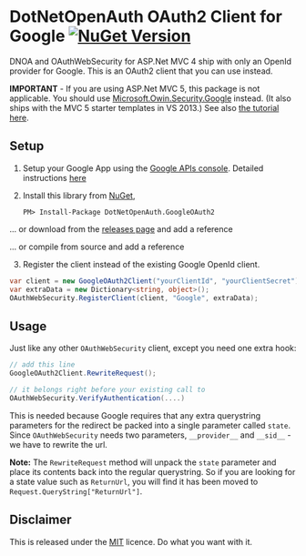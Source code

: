 DotNetOpenAuth OAuth2 Client for Google  [![NuGet Version](https://img.shields.io/nuget/v/DotNetOpenAuth.GoogleOAuth2.svg?style=flat)](https://www.nuget.org/packages/DotNetOpenAuth.GoogleOAuth2/) 
======================================

DNOA and OAuthWebSecurity for ASP.Net MVC 4 ship with only an OpenId provider for Google.
This is an OAuth2 client that you can use instead.

**IMPORTANT** - If you are using ASP.Net MVC 5, this package is not applicable.  You should use [Microsoft.Owin.Security.Google](https://www.nuget.org/packages/Microsoft.Owin.Security.Google) instead.  (It also ships with the MVC 5 starter templates in VS 2013.)  See also [the tutorial here](http://www.asp.net/mvc/tutorials/mvc-5/create-an-aspnet-mvc-5-app-with-facebook-and-google-oauth2-and-openid-sign-on).



## Setup

 1. Setup your Google App using the [Google APIs console](https://code.google.com/apis/console).
    Detailed instructions [here](http://ben.onfabrik.com/posts/oauth-providers#google)

 2. Install this library from [NuGet](https://nuget.org/packages/DotNetOpenAuth.GoogleOAuth2),

        PM> Install-Package DotNetOpenAuth.GoogleOAuth2
 
 ... or download from the [releases page](https://github.com/mj1856/DotNetOpenAuth.GoogleOAuth2/releases) and add a reference
 
 ... or compile from source and add a reference

 3. Register the client instead of the existing Google OpenId client.

 ```csharp
 var client = new GoogleOAuth2Client("yourClientId", "yourClientSecret");
 var extraData = new Dictionary<string, object>();
 OAuthWebSecurity.RegisterClient(client, "Google", extraData);
 ```

## Usage

Just like any other `OAuthWebSecurity` client, except you need one extra hook:

```csharp
// add this line
GoogleOAuth2Client.RewriteRequest();

// it belongs right before your existing call to
OAuthWebSecurity.VerifyAuthentication(....)
```

This is needed because Google requires that any extra querystring parameters for the
redirect be packed into a single parameter called `state`.  Since `OAuthWebSecurity` needs
two parameters, `__provider__` and `__sid__` - we have to rewrite the url.

**Note:** The `RewriteRequest` method will unpack the `state` parameter and place its contents back into the regular querystring.
So if you are looking for a state value such as `ReturnUrl`, you will find it has been moved to `Request.QueryString["ReturnUrl"]`.


## Disclaimer

This is released under the [MIT](LICENCE.txt) licence.  Do what you want with it.
